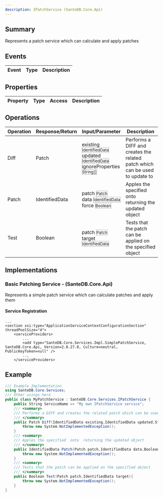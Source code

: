 ```yaml
---
description: IPatchService (SanteDB.Core.Api)
---
```


## Summary
Represents a patch service which can calculate and apply patches

## Events

|Event|Type|Description|
|-|-|-|

## Properties

|Property|Type|Access|Description|
|-|-|-|-|

## Operations

|Operation|Response/Return|Input/Parameter|Description|
|-|-|-|-|
|Diff|Patch|existing <small style='border:solid 1px #aaa'>IdentifiedData</small><br/>updated <small style='border:solid 1px #aaa'>IdentifiedData</small><br/>ignoreProperties <small style='border:solid 1px #aaa'>String[]</small>|Performs a DIFF and creates the related patch which can be used to update             to|
|Patch|IdentifiedData|patch <small style='border:solid 1px #aaa'>Patch</small><br/>data <small style='border:solid 1px #aaa'>IdentifiedData</small><br/>force <small style='border:solid 1px #aaa'>Boolean</small>|Apples the specified  onto  returning the updated object|
|Test|Boolean|patch <small style='border:solid 1px #aaa'>Patch</small><br/>target <small style='border:solid 1px #aaa'>IdentifiedData</small>|Tests that the patch can be applied on the specified object|

## Implementations


### Basic Patching Service - (SanteDB.Core.Api)
Represents a simple patch service which can calculate patches and apply them

#### Service Registration
```markup
...
<section xsi:type="ApplicationServiceContextConfigurationSection" threadPoolSize="4">
	<serviceProviders>
		...
		<add type="SanteDB.Core.Services.Impl.SimplePatchService, SanteDB.Core.Api, Version=2.0.27.0, Culture=neutral, PublicKeyToken=null" />
		...
	</serviceProviders>
```
## Example
```csharp
/// Example Implementation
using SanteDB.Core.Services;
/// Other usings here
public class MyPatchService : SanteDB.Core.Services.IPatchService { 
	public String ServiceName => "My own IPatchService service";
	/// <summary>
	/// Performs a DIFF and creates the related patch which can be used to update             to
	/// </summary>
	public Patch Diff(IdentifiedData existing,IdentifiedData updated,String[] ignoreProperties){
		throw new System.NotImplementedException();
	}
	/// <summary>
	/// Apples the specified  onto  returning the updated object
	/// </summary>
	public IdentifiedData Patch(Patch patch,IdentifiedData data,Boolean force){
		throw new System.NotImplementedException();
	}
	/// <summary>
	/// Tests that the patch can be applied on the specified object
	/// </summary>
	public Boolean Test(Patch patch,IdentifiedData target){
		throw new System.NotImplementedException();
	}
}
```
